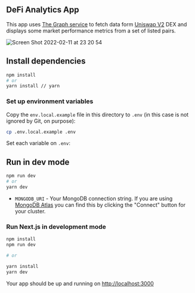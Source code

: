 ## DeFi Analytics App

This app uses [The Graph service](https://thegraph.com/hosted-service/subgraph/uniswap/uniswap-v2?selected=playground) to fetch data form [Uniswap V2](https://uniswap.org/blog/uniswap-v2) DEX and displays some market performance metrics from a set of listed pairs.

![Screen Shot 2022-02-11 at 23 20 54](https://user-images.githubusercontent.com/62451142/153692795-a46248aa-4eb4-443f-9826-21fbbe4c7337.png)

## Install dependencies

```bash
npm install
# or
yarn install // yarn
```

### Set up environment variables

Copy the `env.local.example` file in this directory to `.env` (in this case is not ignored by Git, on purpose):

```bash
cp .env.local.example .env
```

Set each variable on `.env`:

## Run in dev mode

```bash
npm run dev
# or
yarn dev
```

- `MONGODB_URI` - Your MongoDB connection string. If you are using [MongoDB Atlas](https://mongodb.com/atlas) you can find this by clicking the "Connect" button for your cluster.

### Run Next.js in development mode

```bash
npm install
npm run dev

# or

yarn install
yarn dev
```

Your app should be up and running on [http://localhost:3000](http://localhost:3000)

